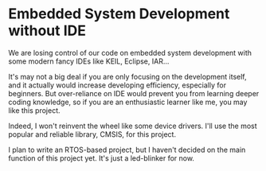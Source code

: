 # Embedded System Development without IDE

We are losing control of our code on embedded system development with some modern fancy IDEs like KEIL, Eclipse, IAR...

It's may not a big deal if you are only focusing on the development itself, and it actually would increase developing efficiency, especially for beginners. But over-reliance on IDE would prevent you from learning deeper coding knowledge, so if you are an enthusiastic learner like me, you may like this project.

Indeed, I won't reinvent the wheel like some device drivers. I'll use the most popular and reliable library, CMSIS, for this project.

I plan to write an RTOS-based project, but I haven't decided on the main function of this project yet. It's just a led-blinker for now.